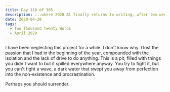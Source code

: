```yaml
---
title: Day 119 of 365.
description: ...where 2020 Al finally returns to writing, after two week long fugue state.
date: 2020-04-28
tags:
  - Two Thousand Twenty Words
  - April 2020
---
```


I have been neglecting this project for a while. I don't know why. I lost the passion that I had in the beginning of the year, compounded with the isolation and the lack of drive to do anything. This is a pit, filled with things you didn't want to but it spilled everywhere anyway. You try to fight it, but you can't fight a wave, a dark water that swept you away from perfection into the non-existence and procrastination.

Perhaps you should surrender.